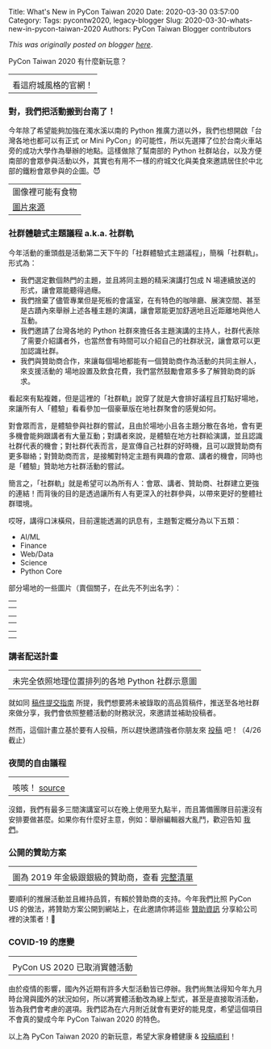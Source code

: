 Title: What's New in PyCon Taiwan 2020
Date: 2020-03-30 03:57:00
Category:
Tags: pycontw2020, legacy-blogger
Slug: 2020-03-30-whats-new-in-pycon-taiwan-2020
Authors: PyCon Taiwan Blogger contributors

*This was originally posted on blogger [here](https://pycontw.blogspot.com/2020/03/whats-new-in-pycon-taiwan-2020.html)*.

<!--more-->


PyCon Taiwan 2020 有什麼新玩意？  

|  |
| --- |
|  |
| 看這府城風格的官網！ |

### 對，我們把活動搬到台南了！


今年除了希望能夠加強在濁水溪以南的 Python 推廣力道以外，我們也想開啟「台灣各地也都可以有正式 or Mini PyCon」的可能性，所以先選擇了位於台南火車站旁的成功大學作為舉辦的地點。這樣做除了幫南部的 Python 社群站台，以及方便南部的會眾參與活動以外，其實也有用不一樣的府城文化與美食來邀請居住於中北部的鐵粉會眾參與的企圖。😈

|  |
| --- |
| 圖像裡可能有食物 |
| [圖片來源](https://beefsouptn.blogspot.com/) |


### 社群體驗式主題議程 a.k.a. 社群軌

今年活動的重頭戲是活動第二天下午的「社群體驗式主題議程」，簡稱「社群軌」。形式為：

* 我們選定數個熱門的主題，並且將同主題的精采演講打包成 N 場連續放送的形式，讓會眾能聽得過癮。
* 我們捨棄了儘管專業但是死板的會議室，在有特色的咖啡廳、展演空間、甚至是古蹟內來舉辦上述各種主題的演講，讓會眾能更加舒適地且近距離地與他人互動。
* 我們邀請了台灣各地的 Python 社群來擔任各主題演講的主持人，社群代表除了需要介紹講者外，也當然會有時間可以介紹自己的社群狀況，讓會眾可以更加認識社群。
* 我們與贊助商合作，來讓每個場地都能有一個贊助商作為活動的共同主辦人，來支援活動的 場地設置及飲食花費，我們當然鼓勵會眾多多了解贊助商的訴求。


看起來有點複雜，但是這裡的「社群軌」說穿了就是大會排好議程且打點好場地，來讓所有人「體驗」看看參加一個豪華版在地社群聚會的感覺如何。


對會眾而言，是體驗參與社群的嘗試，且由於場地小且各主題分散在各地，會有更多機會能夠跟講者有大量互動；對講者來說，是體驗在地方社群給演講，並且認識社群代表的機會；對社群代表而言，是宣傳自己社群的好時機，且可以跟贊助商有更多聯絡；對贊助商而言，是接觸對特定主題有興趣的會眾、講者的機會，同時也是「體驗」贊助地方社群活動的嘗試。


簡言之，「社群軌」就是希望可以為所有人：會眾、講者、贊助商、社群建立更強的連結！而背後的目的是透過讓所有人有更深入的社群參與，以帶來更好的整體社群環境。


哎呀，講得口沫橫飛，目前還能透漏的訊息有，主題暫定概分為以下五類：

* AI/ML
* Finance
* Web/Data
* Science
* Python Core

部分場地的一些圖片（賣個關子，在此先不列出名字）：

|  |
| --- |
|  |
|  |


|  |
| --- |
|  |
|  |

|  |
| --- |
|  |
|  |

### 講者配送計畫

|  |
| --- |
|  |
| 未完全依照地理位置排列的各地 Python 社群示意圖 |

就如同 [稿件提交指南](https://tw.pycon.org/2020/zh-hant/speaking/cfp/) 所提，我們想要將未被錄取的高品質稿件，推送至各地社群來做分享，我們會依照整體活動的財務狀況，來邀請並補助投稿者。


然而，這個計畫立基於要有人投稿，所以趕快邀請強者你朋友來 [投稿](https://tw.pycon.org/2020/zh-hant/speaking/cfp/) 吧！（4/26 截止）


### 夜間的自由議程


|  |
| --- |
|  |
| 咳咳！ [source](https://devrant.com/rants/441088/i-know-this-is-probably-gonna-be-unpopular-but-whatever-fuck-vim-fuck-emacs-a-te) |


沒錯，我們有最多三間演講室可以在晚上使用至九點半，而且籌備團隊目前還沒有安排要做甚麼。如果你有什麼好主意，例如：舉辦編輯器大亂鬥，歡迎告知 [我們](https://www.facebook.com/pycontw/)。

### 公開的贊助方案


|  |
| --- |
|  |
| 圖為 2019 年金級跟銀級的贊助商，查看 [完整清單](https://tw.pycon.org/2019/zh-hant/) |


要順利的推展活動並且維持品質，有賴於贊助商的支持。今年我們比照 PyCon US 的做法，將贊助方案公開到網站上，在此邀請你將這些 [贊助資訊](https://tw.pycon.org/2020/zh-hant/sponsor/prospectus/) 分享給公司裡的決策者！🙏


### COVID-19 的應變

|  |
| --- |
|  |
| PyCon US 2020 已取消實體活動 |

由於疫情的影響，國內外近期有許多大型活動皆已停辦。我們尚無法得知今年九月時台灣與國外的狀況如何，所以將實體活動改為線上型式，甚至是直接取消活動，皆為我們會考慮的選項。我們認為在六月附近就會有更好的能見度，希望這個項目不會真的變成今年 PyCon Taiwan 2020 的特色。

以上為 PyCon Taiwan 2020 的新玩意，希望大家身體健康 & [投稿順利](https://tw.pycon.org/2020/zh-hant/speaking/cfp/)！  
